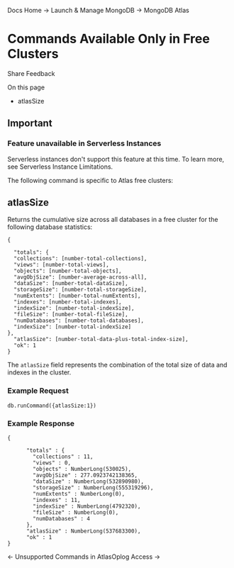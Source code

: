 Docs Home → Launch & Manage MongoDB → MongoDB Atlas

# Commands Available Only in Free Clusters

Share Feedback

On this page

  * atlasSize

## Important

### Feature unavailable in Serverless Instances

Serverless instances don't support this feature at this time. To learn more,
see Serverless Instance Limitations.

The following command is specific to Atlas free clusters:

## atlasSize

Returns the cumulative size across all databases in a free cluster for the
following database statistics:

    
    
    {  
      
      "totals": {  
      "collections": [number-total-collections],  
      "views": [number-total-views],  
      "objects": [number-total-objects],  
      "avgObjSize": [number-average-across-all],  
      "dataSize": [number-total-dataSize],  
      "storageSize": [number-total-storageSize],  
      "numExtents": [number-total-numExtents],  
      "indexes": [number-total-indexes],  
      "indexSize": [number-total-indexSize],  
      "fileSize": [number-total-fileSize],  
      "numDatabases": [number-total-databases],  
      "indexSize": [number-total-indexSize]  
    },  
      "atlasSize": [number-total-data-plus-total-index-size],  
      "ok": 1  
    }  
  
The `atlasSize` field represents the combination of the total size of data and
indexes in the cluster.

### Example Request

    
    
    db.runCommand({atlasSize:1})  
      
  
### Example Response

    
    
    {  
      
          "totals" : {  
            "collections" : 11,  
            "views" : 0,  
            "objects" : NumberLong(530025),  
            "avgObjSize" : 277.0923742138365,  
            "dataSize" : NumberLong(532890980),  
            "storageSize" : NumberLong(555319296),  
            "numExtents" : NumberLong(0),  
            "indexes" : 11,  
            "indexSize" : NumberLong(4792320),  
            "fileSize" : NumberLong(0),  
            "numDatabases" : 4  
          },  
          "atlasSize" : NumberLong(537683300),  
          "ok" : 1  
    }  
  
← Unsupported Commands in AtlasOplog Access →

